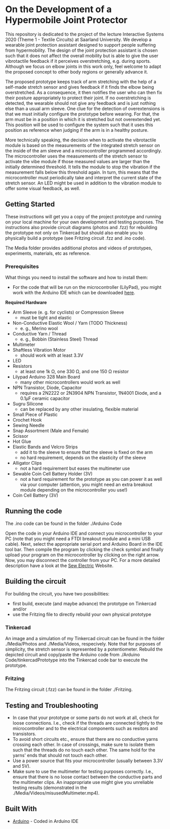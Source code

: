# On the Development of a Hypermobile Joint Protector

This repository is dedicated to the project of the lecture Interactive Systems 2020 (Theme 1 - Textile Circuits) at Saarland University. 
We develop a wearable joint protection assistant designed to support people suffering from hypermobility. The design of the joint protection assistant is chosen such that it does not affect the overall mobility but is able to give the user vibrotactile feedback if it perceives overstretching, e.g. during sports. Although we focus on elbow joints in this work only, feel welcome to adapt the proposed concept to other body regions or generally advance it. 

The proposed prototype keeps track of arm stretching with the help of a self-made stretch sensor and gives feedback if it finds the elbow being overstretched. As a consequence, it then notifies the user who can then fix their posture appropriately to protect their joint. If no overstretching is detected, the wearable should not give any feedback and is just nothing else than a usual arm sleeve. One clue for the detection of overextensions is that we must initially configure the prototype before wearing. For that, the arm must be in a position in which it is stretched but not overextended yet. This position will be used to configure the system such that it uses this position as reference when judging if the arm is in a healthy posture. 

More technically speaking, the decision when to activate the vibrotactile module is based on the measurements of the integrated stretch sensor on the inside of the am sleeve and a microcontroller programmed accordingly. The microcontroller uses the measurements of the stretch sensor to activate the vibe module if those measured values are larger than the initially determined threshold. It tells the module to stop the vibration if the measurement falls below this threshold again. In turn, this means that the microcontroller must periodically take and interpret the current state of the stretch sensor. An LED might be used in addition to the vibration module to offer some visual feedback, as well.

## Getting Started

These instructions will get you a copy of the project prototype and running on your local machine for your own development and testing purposes. The instructions also provide circuit diagrams (photos and .fzz) for rebuilding the prototype not only on Tinkercad but should also enable you to physically build a prototype (see Fritzing circuit .fzz and .ino code).

The Media folder provides additional photos and videos of prototypes, experiments, materials, etc as reference. 

### Prerequisites

What things you need to install the software and how to install them:

* For the code that will be run on the microcontroller (LilyPad), you might work with the Arduino IDE which can be downloaded [here](https://www.arduino.cc/en/Main/Software).

**Required Hardware**

* Arm Sleeve (e. g. for cyclists) or Compression Sleeve
  * must be tight and elastic
* Non-Conductive Elastic Wool / Yarn (TODO Thickness)
  * e. g., Merino wool 
* Conductive Yarn / Thread
  * e. g., Bobbin (Stainless Steel) Thread
* Multimeter
* Shaftless Vibration Motor
  * should work with at least 3.3V
* LED
* Resistors
  * at least one 1k  Ω, one 330  Ω, and one 150   Ω resistor
* Lilypad Arduino 328 Main Board
  * many other microcontrollers would work as well
* NPN Transistor, Diode, Capacitor
  * requires a 2N2222 or 2N3904  NPN Transistor,  1N4001 Diode, and a 0.1µF ceramic capacitor
* Sugru Silicone
  * can be replaced by any other insulating, flexible material
* Small Piece of Plastic
* Crochet Hook
* Sewing Needle
* Snap Assortment (Male and Female)
* Scissor
* Hot Glue
* Elastic Bands and Velcro Strips
  * add it to the sleeve to ensure that the sleeve is fixed on the arm
  * no hard requirement, depends on the elasticity of the sleeve
* Alligator Clips
  * not a hard requirement but eases the multimeter use
* Sewable Coin Cell Battery Holder (3V)
  * not a hard requirement for the prototype as you can power it as well via your computer (attention, you might need an extra breakout module depending on the microcontroller you use!)
* Coin Cell Battery (3V)

## Running the code

The .ino code can be found in the folder ./Arduino Code

Open the code in your Arduino IDE and connect you microcontroller to your PC (note that you might need a FTDI breakout module and a mini USB cable).
Next, select the appropriate serial port and Arduino Board in the IDE tool bar. Then compile the program by clicking the check symbol and finally upload your program on the microcontroller by clicking on the right arrow. Now, you may disconnect the controller from your PC. For a more detailed description have a look at the [Sew Electric](http://sewelectric.org/diy-projects/3-programming-your-lilypad/) Website.


## Building the circuit

For building the circuit, you have two possibilities:

* first build, execute (and maybe advance) the prototype on Tinkercad and/or
* use the Fritzing file to directly rebuild your own physical prototype

### Tinkercad

An image and a simulation of my Tinkercad circuit can be found in the folder ./Media/Photos and ./Media/Videos, respecively. Note that for purposes of simplicity, the stretch sensor is represented by a potentiometer.
Rebuild the depicted circuit and copy/paste the Arduino code from ./Arduino Code/tinkercadPrototype into the Tinkercad code bar to execute the prototype.

### Fritzing

The Fritzing circuit (.fzz) can be found in the folder ./Fritzing.

## Testing and Troubleshooting

* In case that your prototype or some parts do not work at all, check for loose connections. I.e., check if the threads are connected tightly to the microcontroller and to the electrical components such as resitors and transistors.
* To avoid short circuits etc., ensure that there are no conductive yarns crossing each other. In case of crossings, make sure to isolate them such that the threads do no touch each other. The same hold for the yarns' ends that should not touch each other.
* Use a power source that fits your microcontroller (usually between 3.3V and 5V).
* Make sure to use the multimeter for testing purposes correctly. I.e., ensure that there is no loose contact between the conductive parts and the multimeter clips. An inappropriate use might give you unreliable testing results (demonstrated in the ./Media/Videos/misusedMultimeter.mp4).

## Built With

* [Arduino](https://www.arduino.cc/en/Main/Software) - Coded in Arduino IDE

